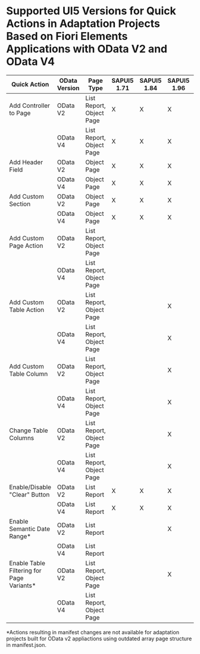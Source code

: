 # Supported UI5 Versions for Quick Actions in Adaptation Projects Based on Fiori Elements Applications with OData V2 and OData V4

| Quick Action                             | OData Version | Page Type                | SAPUI5 1.71 | SAPUI5 1.84 | SAPUI5 1.96 | SAPUI5 1.108 | SAPUI5 1.120 | SAPUI5 1.24 | SAPUI5 1.27 | SAPUI5 1.130 | >=SAPUI5 1.131 |
| ---------------------------------------- | ------------- | ------------------------ | ----------- | ----------- | ----------- | ------------ | ------------ | ----------- | ----------- | ------------ | ------------ |
| Add Controller to Page                   | OData V2      | List Report, Object Page | X           | X           | X           | X            | X            | X           | X           | X            | X            |
|                                          | OData V4      | List Report, Object Page | X           | X           | X           | X            | X            | X           | X           | X            | X            |
| Add Header Field                         | OData V2      | Object Page              | X           | X           | X           | X            | X            | X           | X           | X            | X            |
|                                          | OData V4      | Object Page              | X           | X           | X           | X            | X            | X           | X           | X            | X            |
| Add Custom Section                       | OData V2      | Object Page              | X           | X           | X           | X            | X            | X           | X           | X            | X            |
|                                          | OData V4      | Object Page              | X           | X           | X           | X            | X            | X           | X           | X            | X            |
| Add Custom Page Action                   | OData V2      | List Report, Object Page |             |             |             |              |              |             |             | X            | X            |
|                                          | OData V4      | List Report, Object Page |             |             |             |              |              |             |             | X            | X            |
| Add Custom Table Action                  | OData V2      | List Report, Object Page |             |             | X           | X            | X            | X           | X           | X            | X            |
|                                          | OData V4      | List Report, Object Page |             |             | X           | X            | X            | X           | X           | X            | X            |
| Add Custom Table Column                  | OData V2      | List Report, Object Page |             |             | X           | X            | X            | X           | X           | X            | X            |
|                                          | OData V4      | List Report, Object Page |             |             | X           | X            | X            | X           | X           | X            | X            |
| Change Table Columns                     | OData V2      | List Report, Object Page |             |             | X           | X            | X            | X           | X           | X            | X            |
|                                          | OData V4      | List Report, Object Page |             |             | X           | X            | X            | X           | X           | X            | X            |
| Enable/Disable "Clear" Button            | OData V2      | List Report              | X           | X           | X           | X            | X            | X           | X           | X            | X            |
|                                          | OData V4      | List Report              | X           | X           | X           | X            | X            | X           | X           | X            | X            |
| Enable Semantic Date Range*               | OData V2      | List Report              |             |             | X           | X            | X            |             |             | X            | X            |
|                                          | OData V4      | List Report              |             |             |             |              |              |             |             | X            | X            |
| Enable Table Filtering for Page Variants* | OData V2      | List Report, Object Page |             |             | X           | X            | X            |             |             | X            | X            |
|                                          | OData V4      | List Report, Object Page |             |             |             |              |              |             |             |              | X            |

*Actions resulting in manifest changes are not available for adaptation projects built for OData v2 appliactions using outdated array page structure in manifest.json.


